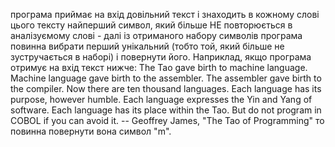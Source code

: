 програма приймає на вхід довільний текст і знаходить в кожному слові цього тексту найперший символ, який більше НЕ повторюється в аналізуємому слові - далі із отриманого набору символів програма повинна вибрати перший унікальний (тобто той, який більше не зустручається в наборі) і повернути його. Наприклад, якщо програма отримує на вхід текст нижче: The Tao gave birth to machine language. Machine language gave birth to the assembler. The assembler gave birth to the compiler. Now there are ten thousand languages. Each language has its purpose, however humble. Each language expresses the Yin and Yang of software. Each language has its place within the Tao. But do not program in COBOL if you can avoid it. -- Geoffrey James, "The Tao of Programming" то повинна повернути вона символ "m".
